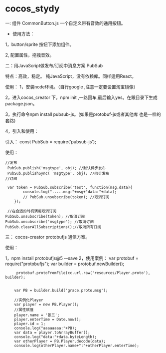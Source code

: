 # cocos_stydy
一: 组件 CommonButton.js
一个自定义带有音效的通用按钮。
- 使用方法：

1，button/sprite 按钮下添加组件。

2, 配置属性，拖拽音效。



二：用JavaScript做发布/订阅中消息方案 PubSub
 
特点：高效，稳定。 纯JavaScript，没有依赖库。同样适用React。

使用：
1，安装node环境。（自行google ,注意一定要设置淘宝镜像）

2，进入cocos_creator 下，npm init ,一路回车,最后输入yes。在跟目录下生成package.json。

3，执行命令npm install pubsub-js。(如果是protobuf-js或者其他库 也是一样的套路)

4，引入和使用：


引入：
	const PubSub = require('pubsub-js');

使用：

	//发布
	 PubSub.publish('msgtype', obj); //默认异步发布
	 PubSub.publishSync( 'msgtype', obj); //同步发布
	//订阅
	
	 var token = PubSub.subscribe('test', function(msg,data){
            console.log(".....msg:"+msg+"data:"+data);
            // PubSub.unsubscribe(token); //取消订阅
        });
	
	 //在合适的时机调用取消订阅
	PubSub.unsubscribe(token); //取消订阅
	PubSub.unsubscribe('msgtype'); //取消订阅
	PubSub.clearAllSubscriptions();//取消所有订阅




三： cocos-creator protobufjs 通信方案。

使用：

1，npm install protobufjs@5 --save
2，使用案例：
	     var protobuf = require("protobufjs");
         var builder = protobuf.newBuilder();

         protobuf.protoFromFile(cc.url.raw('resources/Player.proto'), builder);


        var PB = builder.build('grace.proto.msg');

        //实例化Player
        var player = new PB.Player();
        //属性赋值
        player.name = '张三';
        player.enterTime = Date.now();
        player.id = 1;
        console.log("aaaaaaaa:"+PB);
        var data = player.toArrayBuffer();
        console.log("data:"+data.byteLength);
        var otherPlayer = PB.Player.decode(data);
        console.log(otherPlayer.name+":"+otherPlayer.enterTime);









	

	